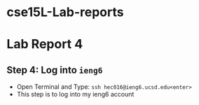 # cse15L-Lab-reports
# Lab Report 4
## Step 4: Log into `ieng6`
* Open Terminal and Type: `ssh hec016@ieng6.ucsd.edu<enter>`
* This step is to log into my ieng6 account
